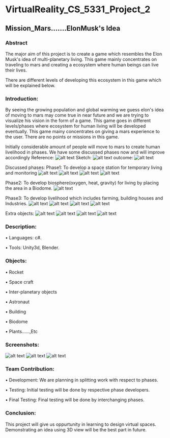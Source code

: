 # VirtualReality_CS_5331_Project_2
## Mission_Mars.......ElonMusk's Idea
### Abstract
The major aim of this project is to create a game which resembles the Elon Musk's idea of multi-planetary living. This game mainly concentrates on traveling to mars and creating a ecosystem where human beings can live their lives.

There are different levels of developing this ecosystem in this game which will be explained below.

### Introduction:

By seeing the growing population and global warming we guess elon's idea of moving to mars may come true in near future and we are trying to visualize his vision in the form of a game. This game goes in different levels/phases where ecosystem for human living will be developed eventually. This game mainy concentrates on giving a mars experience to the user. There are no points or missions in this game.

Initially considerable amount of people will move to mars to create human livelihood in phases. We have some discussed phases now and will improve accordingly 
Reference:
![alt text](https://github.com/GopichandReddyD/VirtualReality_Project2/blob/master/Screenshots/base.jpeg)
Sketch:
![alt text](https://github.com/GopichandReddyD/VirtualReality_Project2/blob/master/Screenshots/Sketch1.jpeg)
outcome:
![alt text](https://github.com/GopichandReddyD/VirtualReality_Project2/blob/master/Screenshots/8.PNG)

Discussed phases:
Phase1: To develop a space station for temporary living and monitoring
![alt text](https://github.com/GopichandReddyD/VirtualReality_Project2/blob/master/Screenshots/3.PNG)
![alt text](https://github.com/GopichandReddyD/VirtualReality_Project2/blob/master/Screenshots/9.PNG)
![alt text](https://github.com/GopichandReddyD/VirtualReality_Project2/blob/master/Screenshots/1.PNG)
![alt text](https://github.com/GopichandReddyD/VirtualReality_Project2/blob/master/Screenshots/2.PNG)

Phase2: To develop biosphere(oxygen, heat, gravity) for living by placing the area in a Biodome.
![alt text](https://github.com/GopichandReddyD/VirtualReality_Project2/blob/master/Screenshots/bioDome.jpeg)

Phase3: To develop livelihood which includes farming, building houses and Industries.
![alt text](https://github.com/GopichandReddyD/VirtualReality_Project2/blob/master/Screenshots/farms.jpeg)
![alt text](https://github.com/GopichandReddyD/VirtualReality_Project2/blob/master/Screenshots/Sketch2.jpeg)
![alt text](https://github.com/GopichandReddyD/VirtualReality_Project2/blob/master/Screenshots/Sketch3.jpeg)
![alt text](https://github.com/GopichandReddyD/VirtualReality_Project2/blob/master/Screenshots/Sketch4.jpeg)

Extra objects:
![alt text](https://github.com/GopichandReddyD/VirtualReality_Project2/blob/master/Screenshots/4.PNG)
![alt text](https://github.com/GopichandReddyD/VirtualReality_Project2/blob/master/Screenshots/5.PNG)
![alt text](https://github.com/GopichandReddyD/VirtualReality_Project2/blob/master/Screenshots/6.PNG)
![alt text](https://github.com/GopichandReddyD/VirtualReality_Project2/blob/master/Screenshots/7.PNG)

### Description:
 
•	Languages: c#.

• Tools: Unity3d, Blender.
  
### Objects:
 
• Rocket

• Space craft

• Inter-planetary objects

• Astronaut 

• Building

• Biodome

• Plants......,Etc

### Screenshots:
  ![alt text](https://github.com/GopichandReddyD/VirtualReality_Project2/blob/master/Screenshots/Mars.jpeg)
  ![alt text](https://github.com/GopichandReddyD/VirtualReality_Project2/blob/master/Screenshots/Rocket.jpeg)
  ![alt text](https://github.com/GopichandReddyD/VirtualReality_Project2/blob/master/Screenshots/Rover.jpeg)

### Team Contribution:

• Development: We are planning in splitting work with respect to phases.

• Testing: Initial testing will be done by respective phase developers.

• Final Testing: Final testing will be done by interchanging phases.

 
### Conclusion:

This project will give us oppurtunity in learning to design virtual spaces. Demonstrating an idea using 3D view will be the best part in future.
